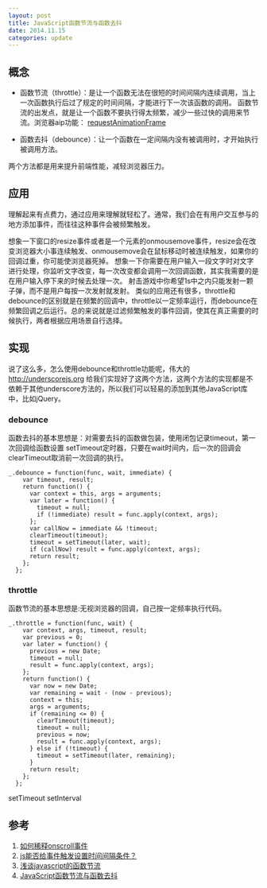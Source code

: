 ```yaml
---
layout: post
title: JavaScript函数节流与函数去抖
date: 2014.11.15
categories: update
---
```


## 概念
- 函数节流（throttle）：是让一个函数无法在很短的时间间隔内连续调用，当上一次函数执行后过了规定的时间间隔，才能进行下一次该函数的调用。
    函数节流的出发点，就是让一个函数不要执行得太频繁，减少一些过快的调用来节流。浏览器aip功能： [requestAnimationFrame](http://www.w3cfuns.com/blog-5416113-5397832.html)

- 函数去抖（debounce）：让一个函数在一定间隔内没有被调用时，才开始执行被调用方法。

两个方法都是用来提升前端性能，减轻浏览器压力。

## 应用

理解起来有点费力，通过应用来理解就轻松了。通常，我们会在有用户交互参与的地方添加事件，而往往这种事件会被频繁触发。

想象一下窗口的resize事件或者是一个元素的onmousemove事件，resize会在改变浏览器大小事连续触发、onmousemove会在鼠标移动时被连续触发，如果你的回调过重，你可能使浏览器死掉。
想象一下你需要在用户输入一段文字时对文字进行处理，你监听文字改变，每一次改变都会调用一次回调函数，其实我需要的是在用户输入停下来的时候去处理一次。
射击游戏中你希望1s中之内只能发射一颗子弹，而不是用户每按一次发射就发射。
类似的应用还有很多，throttle和debounce的区别就是在频繁的回调中，throttle以一定频率运行，而debounce在频繁回调之后运行。总的来说就是过滤频繁触发的事件回调，使其在真正需要的时候执行，两者根据应用场景自行选择。

## 实现

说了这么多，怎么使用debounce和throttle功能呢，伟大的 http://underscorejs.org 给我们实现好了这两个方法，这两个方法的实现都是不依赖于其他underscore方法的，所以我们可以轻易的添加到其他JavaScript库中，比如jQuery。

### debounce 
函数去抖的基本思想是：对需要去抖的函数做包装，使用闭包记录timeout，第一次回调给函数设置 setTimeout定时器，只要在wait时间内，后一次的回调会clearTimeout取消前一次回调的执行。

```
_.debounce = function(func, wait, immediate) {
    var timeout, result;
    return function() {
      var context = this, args = arguments;
      var later = function() {
        timeout = null;
        if (!immediate) result = func.apply(context, args);
      };
      var callNow = immediate && !timeout;
      clearTimeout(timeout);
      timeout = setTimeout(later, wait);
      if (callNow) result = func.apply(context, args);
      return result;
    };
  };
```

### throttle 
函数节流的基本思想是:无视浏览器的回调，自己按一定频率执行代码。
```
_.throttle = function(func, wait) {
    var context, args, timeout, result;
    var previous = 0;
    var later = function() {
      previous = new Date;
      timeout = null;
      result = func.apply(context, args);
    };
    return function() {
      var now = new Date;
      var remaining = wait - (now - previous);
      context = this;
      args = arguments;
      if (remaining <= 0) {
        clearTimeout(timeout);
        timeout = null;
        previous = now;
        result = func.apply(context, args);
      } else if (!timeout) {
        timeout = setTimeout(later, remaining);
      }
      return result;
    };
  };
```

setTimeout
setInterval

## 参考
1. [如何稀释onscroll事件](http://segmentfault.com/q/1010000000707337)
2. [js能否给事件触发设置时间间隔条件？](http://segmentfault.com/q/1010000000714176)
3. [浅谈javascript的函数节流](http://www.alloyteam.com/2012/11/javascript-throttle/)
4. [JavaScript函数节流与函数去抖](http://www.cnblogs.com/friskfly/p/3175077.html)